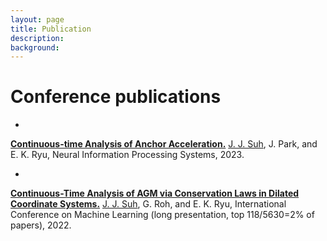 ```yaml
---
layout: page
title: Publication
description: 
background: 
---
```



# Conference publications

- 
[**Continuous-time Analysis of Anchor Acceleration.**](https://arxiv.org/abs/2304.00771) <u>J. J. Suh</u>, J. Park, and E. K. Ryu, Neural Information Processing Systems, 2023.

- 
[**Continuous-Time Analysis of AGM via Conservation Laws in Dilated Coordinate Systems.**](https://proceedings.mlr.press/v162/suh22a.html) <u>J. J. Suh</u>, G. Roh, and E. K. Ryu, International Conference on Machine Learning (long presentation, top 118/5630=2% of papers), 2022.